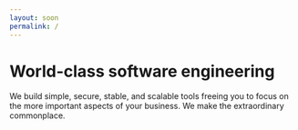 ```yaml
---
layout: soon
permalink: /
---
```


# World-class software engineering

We build simple, secure, stable, and scalable tools freeing you to focus on the more important aspects of your business. We make the extraordinary commonplace.

